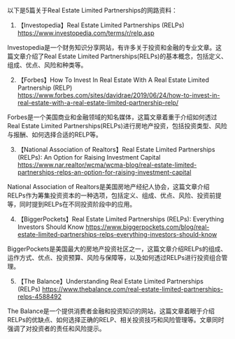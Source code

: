 

以下是5篇关于Real Estate Limited Partnerships的网路资料：

1. 【Investopedia】Real Estate Limited Partnerships (RELPs)
https://www.investopedia.com/terms/r/relp.asp

Investopedia是一个财务知识分享网站，有许多关于投资和金融的专业文章。这篇文章介绍了Real Estate Limited Partnerships(RELPs)的基本概念，包括定义、组成、优点、风险和种类等。

2. 【Forbes】How To Invest In Real Estate With A Real Estate Limited Partnership (RELP)
https://www.forbes.com/sites/davidrae/2019/06/24/how-to-invest-in-real-estate-with-a-real-estate-limited-partnership-relp/

Forbes是一个美国商业和金融领域的知名媒体，这篇文章着重于介绍如何透过Real Estate Limited Partnerships(RELPs)进行房地产投资，包括投资类型、风险与报酬、如何选择合适的RELP等。

3. 【National Association of Realtors】Real Estate Limited Partnerships (RELPs): An Option for Raising Investment Capital
https://www.nar.realtor/wcma/wcma-blog/real-estate-limited-partnerships-relps-an-option-for-raising-investment-capital

National Association of Realtors是美国房地产经纪人协会，这篇文章介绍RELPs作为筹集投资资本的一种选项，包括定义、组成、优点、风险、投资前提等，同时提到RELPs在不同投资阶段中的应用。

4. 【BiggerPockets】Real Estate Limited Partnerships (RELPs): Everything Investors Should Know
https://www.biggerpockets.com/blog/real-estate-limited-partnerships-relps-everything-investors-should-know

BiggerPockets是美国最大的房地产投资社区之一，这篇文章介绍RELPs的组成、运作方式、优点、投资预算、风险与保障等，以及如何透过RELPs进行投资组合管理。

5. 【The Balance】Understanding Real Estate Limited Partnerships (RELPs)
https://www.thebalance.com/real-estate-limited-partnerships-relps-4588492

The Balance是一个提供消费者金融和投资知识的网站，这篇文章着眼于介绍RELPs的优缺点、如何选择正确的RELP、相关投资技巧和风险管理等。文章同时强调了对投资者的责任和风险提示。